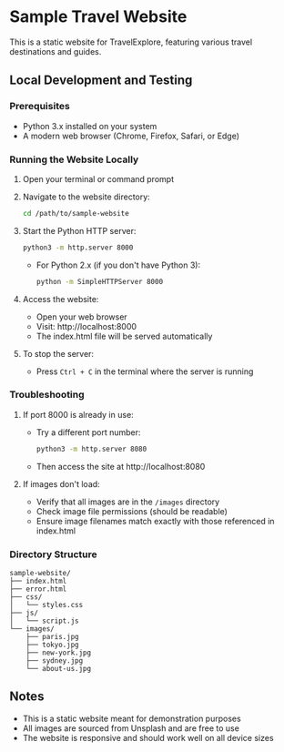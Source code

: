 # Sample Travel Website

This is a static website for TravelExplore, featuring various travel destinations and guides.

## Local Development and Testing

### Prerequisites
- Python 3.x installed on your system
- A modern web browser (Chrome, Firefox, Safari, or Edge)

### Running the Website Locally

1. Open your terminal or command prompt

2. Navigate to the website directory:
   ```bash
   cd /path/to/sample-website
   ```

3. Start the Python HTTP server:
   ```bash
   python3 -m http.server 8000
   ```
   - For Python 2.x (if you don't have Python 3):
     ```bash
     python -m SimpleHTTPServer 8000
     ```

4. Access the website:
   - Open your web browser
   - Visit: http://localhost:8000
   - The index.html file will be served automatically

5. To stop the server:
   - Press `Ctrl + C` in the terminal where the server is running

### Troubleshooting

1. If port 8000 is already in use:
   - Try a different port number:
     ```bash
     python3 -m http.server 8080
     ```
   - Then access the site at http://localhost:8080

2. If images don't load:
   - Verify that all images are in the `/images` directory
   - Check image file permissions (should be readable)
   - Ensure image filenames match exactly with those referenced in index.html

### Directory Structure
```
sample-website/
├── index.html
├── error.html
├── css/
│   └── styles.css
├── js/
│   └── script.js
└── images/
    ├── paris.jpg
    ├── tokyo.jpg
    ├── new-york.jpg
    ├── sydney.jpg
    └── about-us.jpg
```

## Notes
- This is a static website meant for demonstration purposes
- All images are sourced from Unsplash and are free to use
- The website is responsive and should work well on all device sizes
